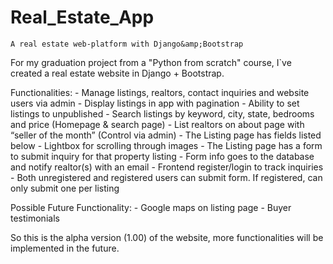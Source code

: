 # Real_Estate_App
    A real estate web-platform with Django&amp;Bootstrap
    
  For my graduation project from a "Python from scratch" course, I`ve created a real estate website in Django + Bootstrap. 

Functionalities:
    - Manage listings, realtors, contact inquiries and website users via admin
    - Display listings in app with pagination
    - Ability to set listings to unpublished
    - Search listings by keyword, city, state, bedrooms and price (Homepage & search page)
    - List realtors on about page with “seller of the month” (Control via admin)
    - The Listing page has fields listed below
    - Lightbox for scrolling through images
    - The Listing page has a form to submit inquiry for that property listing
    - Form info goes to the database and notify realtor(s) with an email
    - Frontend register/login to track inquiries
    - Both unregistered and registered users can submit form. If registered, can only submit one per listing

Possible Future Functionality:
    - Google maps on listing page
    - Buyer testimonials


So this is the alpha version (1.00) of the website, more functionalities will be implemented in
the future.
